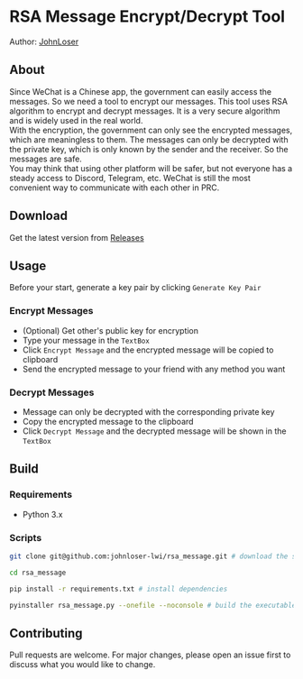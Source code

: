 # RSA Message Encrypt/Decrypt Tool
Author: [JohnLoser](https://github.com/johnloser-lwi)
## About
Since WeChat is a Chinese app, the government can easily access the messages. So we need a tool to encrypt our messages. This tool uses RSA algorithm to encrypt and decrypt messages. It is a very secure algorithm and is widely used in the real world. 
<br/>
With the encryption, the government can only see the encrypted messages, which are meaningless to them. The messages can only be decrypted with the private key, which is only known by the sender and the receiver. So the messages are safe.
<br/>
You may think that using other platform will be safer, but not everyone has a steady access to Discord, Telegram, etc. WeChat is still the most convenient way to communicate with each other in PRC.
## Download
Get the latest version from [Releases](https://github.com/johnloser-lwi/rsa_message/releases)
## Usage
Before your start, generate a key pair by clicking `Generate Key Pair`
### Encrypt Messages
- (Optional) Get other's public key for encryption
- Type your message in the `TextBox`
- Click `Encrypt Message` and the encrypted message will be copied to clipboard
- Send the encrypted message to your friend with any method you want
### Decrypt Messages
- Message can only be decrypted with the corresponding private key
- Copy the encrypted message to the clipboard
- Click `Decrypt Message` and the decrypted message will be shown in the `TextBox`
## Build
### Requirements
- Python 3.x
### Scripts
```bash
git clone git@github.com:johnloser-lwi/rsa_message.git # download the source code

cd rsa_message

pip install -r requirements.txt # install dependencies

pyinstaller rsa_message.py --onefile --noconsole # build the executable file
```
## Contributing
Pull requests are welcome. For major changes, please open an issue first to discuss what you would like to change.